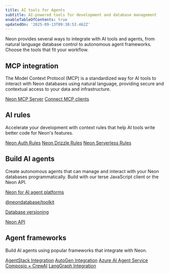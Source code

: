 ```yaml
---
title: AI tools for Agents
subtitle: AI-powered tools for development and database management
enableTableOfContents: true
updatedOn: '2025-09-13T09:38:53.462Z'
---
```


Neon provides several ways to integrate with AI tools and agents, from natural language database control to autonomous agent frameworks. Choose the tools that fit your workflow.

## MCP integration

The Model Context Protocol (MCP) is a standardized way for AI tools to interact with Neon databases using natural language, providing secure and contextual access to your data and infrastructure.

<DetailIconCards>
<a href="/docs/ai/neon-mcp-server" description="Learn about managing your Neon projects using natural language with Neon MCP Server" icon="github">Neon MCP Server</a>
<a href="/docs/ai/connect-mcp-clients-to-neon" description="Learn how to connect MCP clients like Cursor, Claude Code, and ChatGPT to your Neon database" icon="github">Connect MCP clients</a>
</DetailIconCards>

## AI rules

Accelerate your development with context rules that help AI tools write better code for Neon's features.

<DetailIconCards>
<a href="/docs/ai/ai-rules-neon-auth" description="AI rules for implementing authentication with Neon" icon="github">Neon Auth Rules</a>
<a href="/docs/ai/ai-rules-neon-drizzle" description="AI rules for using Drizzle ORM with Neon" icon="github">Neon Drizzle Rules</a>
<a href="/docs/ai/ai-rules-neon-serverless" description="AI rules for serverless database connections" icon="github">Neon Serverless Rules</a>
</DetailIconCards>

## Build AI agents

Create autonomous agents that can manage and interact with your Neon databases programmatically. Build with our terse JavaScript client or the Neon API.

<DetailIconCards>

<a href="https://neon.com/use-cases/ai-agents" description="Read about Neon as a solution for agents that need backends." icon="openai">Neon for AI agent platforms</a>

<a href="https://github.com/neondatabase/toolkit" description="A terse JavaScript client for spinning up Postgres databases and running SQL queries" icon="github">@neondatabase/toolkit</a>

<a href="/docs/ai/ai-database-versioning" description="How AI agents and codegen platforms use Neon snapshot APIs for database versioning" icon="openai">Database versioning</a>

<a href="/docs/reference/api-reference" description="Integrate using the Neon API" icon="transactions">Neon API</a>

</DetailIconCards>

## Agent frameworks

Build AI agents using popular frameworks that integrate with Neon.

<DetailIconCards>
<a href="/guides/agentstack-neon" description="Build and deploy AI agents with AgentStack's CLI and Neon integration" icon="openai">AgentStack Integration</a>
<a href="/guides/autogen-neon" description="Create collaborative AI agents with Microsoft AutoGen and Neon" icon="openai">AutoGen Integration</a>
<a href="/guides/azure-ai-agent-service" description="Build enterprise AI agents with Azure AI Agent Service and Neon" icon="openai">Azure AI Agent Service</a>
<a href="/guides/composio-crewai-neon" description="Create multi-agent systems with CrewAI and Neon" icon="openai">Composio + CrewAI</a>
<a href="/guides/langgraph-neon" description="Build stateful, multi-actor applications with LangGraph and Neon" icon="openai">LangGraph Integration</a>
</DetailIconCards>
